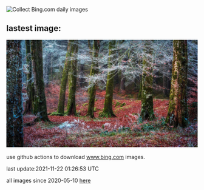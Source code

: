 ![Collect Bing.com daily images](https://github.com/counter2015/bing-daily-images/workflows/Collect%20Bing.com%20daily%20images/badge.svg)
## lastest image:
![](images/Invergarry.jpg)

use github actions to download www.bing.com images.

last update:2021-11-22 01:26:53 UTC

all images since 2020-05-10 [here](https://github.com/counter2015/bing-daily-images/tree/master/images) 

